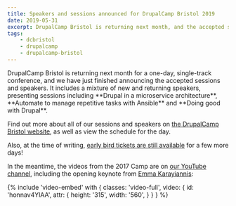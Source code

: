 ```yaml
---
title: Speakers and sessions announced for DrupalCamp Bristol 2019
date: 2019-05-31
excerpt: DrupalCamp Bristol is returning next month, and the accepted speakers and sessions have just been announced.
tags:
    - dcbristol
    - drupalcamp
    - drupalcamp-bristol
---
```


<p class="lead" markdown="1">DrupalCamp Bristol is returning next month for a one-day, single-track conference, and we have just finished announcing the accepted sessions and speakers. It includes a mixture of new and returning speakers, presenting sessions including **Drupal in a microservice architecture**, **Automate to manage repetitive tasks with Ansible** and **Doing good with Drupal**.</p>

Find out more about all of our sessions and speakers on [the DrupalCamp Bristol
website][website], as well as view the schedule for the day.

Also, at the time of writing, [early bird tickets are still available][tickets]
for a few more days!

In the meantime, the videos from the 2017 Camp are on [our YouTube
channel][youtube], including the opening keynote from [Emma Karayiannis][emma]:

{% include 'video-embed' with {
    classes: 'video-full',
    video: {
        id: 'honnav4YlAA',
        attr: {
            height: '315',
            width: '560',
        }
    }
} %}

[emma]: https://twitter.com/embobmaria
[tickets]: https://2019.drupalcampbristol.co.uk/tickets
[website]: https://2019.drupalcampbristol.co.uk
[youtube]: https://opdavi.es/dcbristol17-videos
